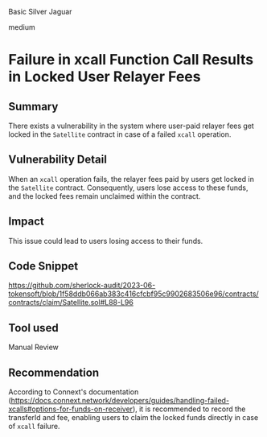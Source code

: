 Basic Silver Jaguar

medium

# Failure in xcall Function Call Results in Locked User Relayer Fees

## Summary
There exists a vulnerability in the system where user-paid relayer fees get locked in the `Satellite` contract in case of a failed `xcall` operation. 

## Vulnerability Detail

When an `xcall` operation fails, the relayer fees paid by users get locked in the `Satellite` contract. 
Consequently, users lose access to these funds, and the locked fees remain unclaimed within the contract.


## Impact
This issue could lead to users losing access to their funds.
## Code Snippet
https://github.com/sherlock-audit/2023-06-tokensoft/blob/1f58ddb066ab383c416cfcbf95c9902683506e96/contracts/contracts/claim/Satellite.sol#L88-L96
## Tool used

Manual Review

## Recommendation
According to Connext's documentation (https://docs.connext.network/developers/guides/handling-failed-xcalls#options-for-funds-on-receiver), it is recommended to record the transferId and fee, enabling users to claim the locked funds directly in case of `xcall` failure. 